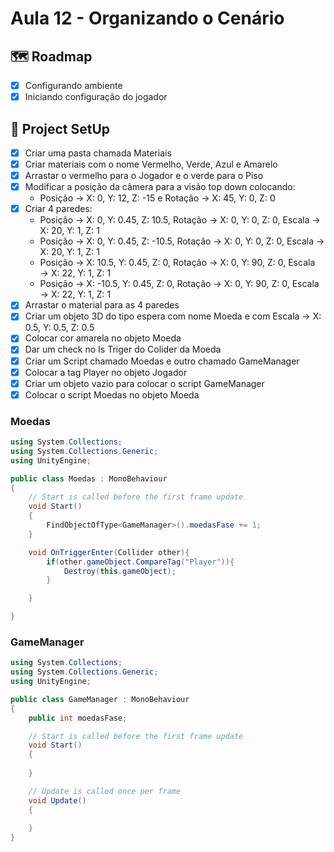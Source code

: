 # Aula 12 - Organizando o Cenário

## 🗺️ Roadmap
- [x] Configurando ambiente
- [x] Iniciando configuração do jogador

## 🔧 Project SetUp

- [x] Criar uma pasta chamada Materiais
- [x] Criar materiais com o nome Vermelho, Verde, Azul e Amarelo
- [x] Arrastar o vermelho para o Jogador e o verde para o Piso
- [x] Modificar a posição da câmera para a visão top down colocando:
    - Posição → X: 0, Y: 12, Z: -15 e Rotação → X: 45, Y: 0, Z: 0
- [x] Criar 4 paredes:
    - Posição → X: 0, Y: 0.45, Z: 10.5, Rotação → X: 0, Y: 0, Z: 0, Escala → X: 20, Y: 1, Z: 1
    - Posição → X: 0, Y: 0.45, Z: -10.5, Rotação → X: 0, Y: 0, Z: 0, Escala → X: 20, Y: 1, Z: 1
    - Posição → X: 10.5, Y: 0.45, Z: 0, Rotação → X: 0, Y: 90, Z: 0, Escala → X: 22, Y: 1, Z: 1
    - Posição → X: -10.5, Y: 0.45, Z: 0, Rotação → X: 0, Y: 90, Z: 0, Escala → X: 22, Y: 1, Z: 1
- [x] Arrastar o material para as 4 paredes
- [x] Criar um objeto 3D do tipo espera com nome Moeda e com Escala → X: 0.5, Y: 0.5, Z: 0.5
- [x] Colocar cor amarela no objeto Moeda
- [x] Dar um check no Is Triger do Colider da Moeda
- [x] Criar um Script chamado Moedas e outro chamado GameManager
- [x] Colocar a tag Player no objeto Jogador
- [x] Criar um objeto vazio para colocar o script GameManager
- [x] Colocar o script Moedas no objeto Moeda

### Moedas

``` C#
using System.Collections;
using System.Collections.Generic;
using UnityEngine;

public class Moedas : MonoBehaviour
{
    // Start is called before the first frame update
    void Start()
    {
        FindObjectOfType<GameManager>().moedasFase += 1;
    }

    void OnTriggerEnter(Collider other){
        if(other.gameObject.CompareTag("Player")){
            Destroy(this.gameObject);
        }

    }

}
```

### GameManager

``` C#
using System.Collections;
using System.Collections.Generic;
using UnityEngine;

public class GameManager : MonoBehaviour
{
    public int moedasFase;

    // Start is called before the first frame update
    void Start()
    {
        
    }

    // Update is called once per frame
    void Update()
    {
        
    }
}
```
